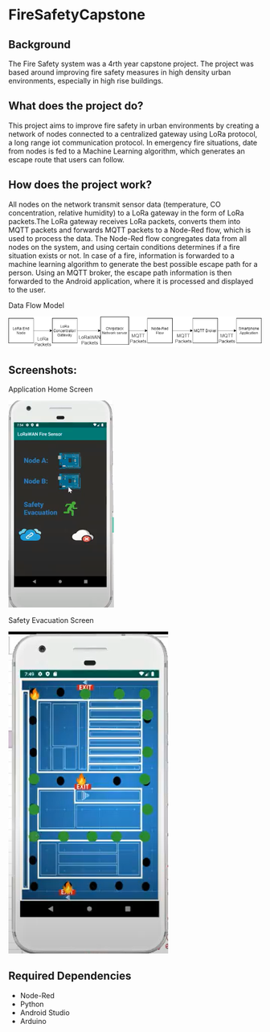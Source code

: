 # FireSafetyCapstone

## Background
  The Fire Safety system was a 4rth year capstone project. The project was based around improving fire safety measures in high density urban environments, especially in high rise buildings. 

## What does the project do?
  This project aims to improve fire safety in urban environments by creating a network of nodes connected to a centralized gateway using LoRa protocol, a long range iot communication protocol. In emergency fire situations, date from nodes is fed to a Machine Learning algorithm, which generates an escape route that users can follow.
  
 ## How does the project work?
  All nodes on the network transmit sensor data (temperature, CO concentration, relative humidity) to a LoRa gateway in the form of LoRa packets.The LoRa gateway receives LoRa packets, converts them into MQTT packets and forwards MQTT packets to a Node-Red flow, which is used to process the data. The Node-Red flow congregates data from all nodes on the system, and using certain conditions determines if a fire situation exists or not. In case of a fire, information is forwarded to a machine learning algorithm to generate the best possible escape path for a person. Using an MQTT broker, the escape path information is then forwarded to the Android application, where it is processed and displayed to the user.

Data Flow Model

  ![alt text](https://raw.githubusercontent.com/Kalp-S/FireSafetyCapstone/master/Pictures/picture.png "Data Flow Model")
  

## Screenshots:
  Application Home Screen
  
  ![alt text](https://raw.githubusercontent.com/Kalp-S/FireSafetyCapstone/master/Pictures/picture2.png "Application Home Screen")
  
  
  Safety Evacuation Screen
  
  ![alt text](https://raw.githubusercontent.com/Kalp-S/FireSafetyCapstone/master/Pictures/picture3.png "Fire Escape Route")
  
  
## Required Dependencies
 - Node-Red
 - Python
 - Android Studio
 - Arduino 
